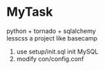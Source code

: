 MyTask
============

python + tornado + sqlalchemy    
lesscss
a project like basecamp 

1.  use setup/init.sql init MySQL
2.  modify con/config.conf


